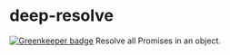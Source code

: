# deep-resolve

[![Greenkeeper badge](https://badges.greenkeeper.io/m1ck2/deep-resolve.svg)](https://greenkeeper.io/)
Resolve all Promises in an object.
